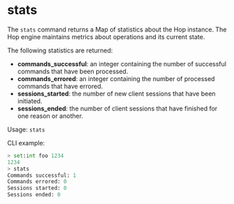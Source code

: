 # stats

The `stats` command returns a Map of statistics about the Hop instance. The Hop
engine maintains metrics about operations and its current state.

The following statistics are returned:

- **commands_successful**: an integer containing the number of successful
commands that have been processed.
- **commands_errored**: an integer containing the number of processed commands
that have errored.
- **sessions_started**: the number of new client sessions that have been
initiated.
- **sessions_ended**: the number of client sessions that have finished for one
reason or another.

Usage: `stats`

CLI example:

```python
> set:int foo 1234
1234
> stats
Commands successful: 1
Commands errored: 0
Sessions started: 0
Sessions ended: 0
```
